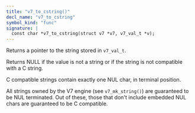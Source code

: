 ```yaml
---
title: "v7_to_cstring()"
decl_name: "v7_to_cstring"
symbol_kind: "func"
signature: |
  const char *v7_to_cstring(struct v7 *v7, v7_val_t *v);
---
```


Returns a pointer to the string stored in `v7_val_t`.

Returns NULL if the value is not a string or if the string is not compatible
with a C string.

C compatible strings contain exactly one NUL char, in terminal position.

All strings owned by the V7 engine (see `v7_mk_string()`) are guaranteed to
be NUL terminated. Out of these, those that don't include embedded NUL chars
are guaranteed to be C compatible. 


